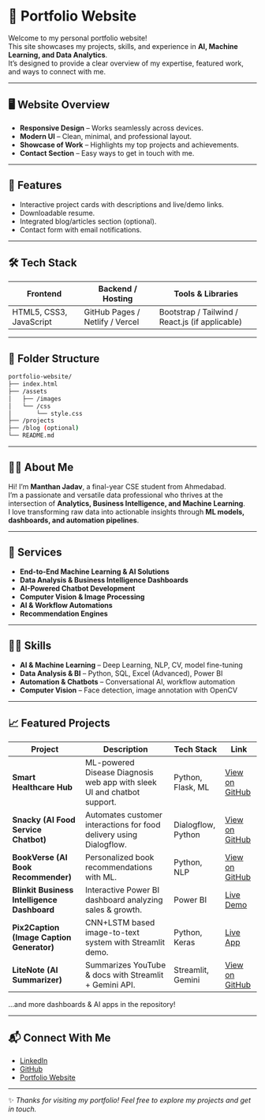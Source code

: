 # 🌟 Portfolio Website

Welcome to my personal portfolio website!  
This site showcases my projects, skills, and experience in **AI, Machine Learning, and Data Analytics**.  
It’s designed to provide a clear overview of my expertise, featured work, and ways to connect with me.

---

## 🖥️ Website Overview
- **Responsive Design** – Works seamlessly across devices.
- **Modern UI** – Clean, minimal, and professional layout.
- **Showcase of Work** – Highlights my top projects and achievements.
- **Contact Section** – Easy ways to get in touch with me.

---

## 🚀 Features
- Interactive project cards with descriptions and live/demo links.
- Downloadable resume.
- Integrated blog/articles section (optional).
- Contact form with email notifications.

---

## 🛠️ Tech Stack
| Frontend | Backend / Hosting | Tools & Libraries |
|----------|------------------|------------------|
| HTML5, CSS3, JavaScript | GitHub Pages / Netlify / Vercel | Bootstrap / Tailwind / React.js (if applicable) |

---

## 📂 Folder Structure
```bash
portfolio-website/
├── index.html
├── /assets
│   ├── /images
│   └── /css
│       └── style.css
├── /projects
├── /blog (optional)
└── README.md
```
---

## 🙋‍♂️ About Me  
Hi! I’m **Manthan Jadav**, a final-year CSE student from Ahmedabad.  
I’m a passionate and versatile data professional who thrives at the intersection of **Analytics, Business Intelligence, and Machine Learning**.  
I love transforming raw data into actionable insights through **ML models, dashboards, and automation pipelines**.  

---

## 💼 Services  
- **End-to-End Machine Learning & AI Solutions**  
- **Data Analysis & Business Intelligence Dashboards**  
- **AI-Powered Chatbot Development**  
- **Computer Vision & Image Processing**  
- **AI & Workflow Automations**  
- **Recommendation Engines**  

---

## 🧑‍💻 Skills  
- **AI & Machine Learning** – Deep Learning, NLP, CV, model fine-tuning  
- **Data Analysis & BI** – Python, SQL, Excel (Advanced), Power BI  
- **Automation & Chatbots** – Conversational AI, workflow automation  
- **Computer Vision** – Face detection, image annotation with OpenCV  

---

## 📈 Featured Projects  

| Project | Description | Tech Stack | Link |
|---------|-------------|------------|------|
| **Smart Healthcare Hub** | ML-powered Disease Diagnosis web app with sleek UI and chatbot support. | Python, Flask, ML | [View on GitHub](#) |
| **Snacky (AI Food Service Chatbot)** | Automates customer interactions for food delivery using Dialogflow. | Dialogflow, Python | [View on GitHub](#) |
| **BookVerse (AI Book Recommender)** | Personalized book recommendations with ML. | Python, NLP | [View on GitHub](#) |
| **Blinkit Business Intelligence Dashboard** | Interactive Power BI dashboard analyzing sales & growth. | Power BI | [Live Demo](#) |
| **Pix2Caption (Image Caption Generator)** | CNN+LSTM based image-to-text system with Streamlit demo. | Python, Keras | [Live App](#) |
| **LiteNote (AI Summarizer)** | Summarizes YouTube & docs with Streamlit + Gemini API. | Streamlit, Gemini | [View on GitHub](#) |

…and more dashboards & AI apps in the repository!  

---

## 📬 Connect With Me  
- [LinkedIn](#)  
- [GitHub](#)  
- [Portfolio Website](#)  

---
✨ *Thanks for visiting my portfolio! Feel free to explore my projects and get in touch.*